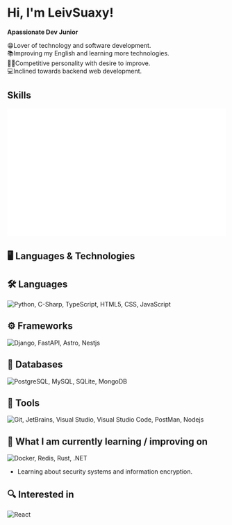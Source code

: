 # Hi, I'm LeivSuaxy!

<b>Apassionate Dev Junior</b>

😁Lover of technology and software development.<br> 
📚Improving my English and learning more technologies.<br>
💪🏼Competitive personality with desire to improve.<br>
💻Inclined towards backend web development.<br>

## Skills
![Stats Overview](https://raw.githubusercontent.com/LeivSuaxy/Image-Gen/master/generated/overview.svg#gh-dark-mode-only)

## 🖥 Languages & Technologies
## 🛠 Languages
![Python, C-Sharp, TypeScript, HTML5, CSS, JavaScript](https://skillicons.dev/icons?i=python,cs,ts,html,css,js&perline=3)

## ⚙ Frameworks
![Django, FastAPI, Astro, Nestjs](https://skillicons.dev/icons?i=django,fastapi,astro,nestjs&perline=3)<br/>

## 💾 Databases
![PostgreSQL, MySQL, SQLite, MongoDB](https://skillicons.dev/icons?i=postgresql,mysql,sqlite,mongodb&perline=2)
## 🔧 Tools
![Git, JetBrains, Visual Studio, Visual Studio Code, PostMan, Nodejs](https://skillicons.dev/icons?i=git,pycharm,visualstudio,vscode,postman,nodejs&perline=3)

## 📖 What I am currently learning / improving on

![Docker, Redis, Rust, .NET](https://skillicons.dev/icons?i=docker,redis,rust,dotnet&perline=3)

* Learning about security systems and information encryption.

## 🔍 Interested in

![React](https://skillicons.dev/icons?i=react&perline=3)
